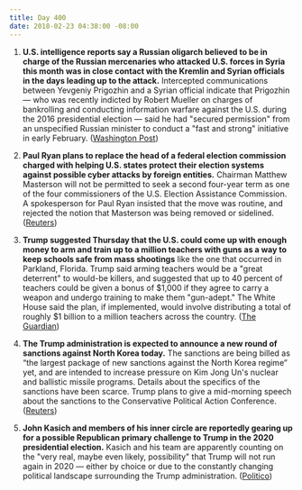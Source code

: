 ```yaml
---
title: Day 400
date: 2018-02-23 04:38:00 -08:00
---
```


1. **U.S. intelligence reports say a Russian oligarch believed to be in charge of the Russian mercenaries who attacked U.S. forces in Syria this month was in close contact with the Kremlin and Syrian officials in the days leading up to the attack.** Intercepted communications between Yevgeniy Prigozhin and a Syrian official indicate that Prigozhin — who was recently indicted by Robert Mueller on charges of bankrolling and conducting information warfare against the U.S. during the 2016 presidential election — said he had "secured permission" from an unspecified Russian minister to conduct a "fast and strong" initiative in early February. ([Washington Post](https://www.washingtonpost.com/world/national-security/putin-ally-said-to-be-in-touch-with-kremlin-assad-before-his-mercenaries-attacked-us-troops/2018/02/22/f4ef050c-1781-11e8-8b08-027a6ccb38eb_story.html?utm_term=.61a0da3def5e))

2. **Paul Ryan plans to replace the head of a federal election commission charged with helping U.S. states protect their election systems against possible cyber attacks by foreign entities.** Chairman Matthew Masterson will not be permitted to seek a second four-year term as one of the four commissioners of the U.S. Election Assistance Commission. A spokesperson for Paul Ryan insisted that the move was routine, and rejected the notion that Masterson was being removed or sidelined. ([Reuters](https://www.reuters.com/article/us-usa-cyber-election-masterson-exclusiv/exclusive-u-s-official-focused-on-election-security-will-be-replaced-idUSKCN1G62NI))

3. **Trump suggested Thursday that the U.S. could come up with enough money to arm and train up to a million teachers with guns as a way to keep schools safe from mass shootings** like the one that occurred in Parkland, Florida. Trump said arming teachers would be a "great deterrent" to would-be killers, and suggested that up to 40 percent of teachers could be given a bonus of $1,000 if they agree to carry a weapon and undergo training to make them "gun-adept." The White House said the plan, if implemented, would involve distributing a total of roughly $1 billion to a million teachers across the country.  ([The Guardian](https://www.theguardian.com/us-news/2018/feb/22/trump-proposal-teachers-guns-schools))

4. **The Trump administration is expected to announce a new round of sanctions against North Korea today.** The sanctions are being billed as “the largest package of new sanctions against the North Korea regime” yet, and are intended to increase pressure on Kim Jong Un's nuclear and ballistic missile programs. Details about the specifics of the sanctions have been scarce. Trump plans to give a mid-morning speech about the sanctions to the Conservative Political Action Conference. ([Reuters](https://www.reuters.com/article/us-northkorea-missiles-usa/trump-administration-to-target-north-korea-with-new-sanctions-on-friday-idUSKCN1G708Z))

5. **John Kasich and members of his inner circle are reportedly gearing up for a possible Republican primary challenge to Trump in the 2020 presidential election.** Kasich and his team are apparently counting on the "very real, maybe even likely, possibility" that Trump will not run again in 2020 — either by choice or due to the constantly changing political landscape surrounding the Trump administration. ([Politico](https://www.politico.com/story/2018/02/23/john-kasich-2020-trump-primary-elections-422337))